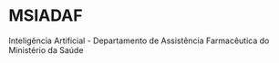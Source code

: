 # MSIADAF
Inteligência Artificial - Departamento de Assistência Farmacêutica do Ministério da Saúde
